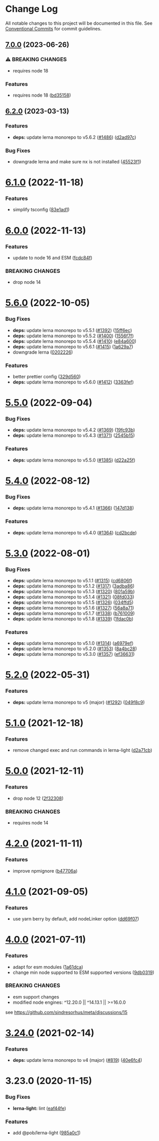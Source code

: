 # Change Log

All notable changes to this project will be documented in this file.
See [Conventional Commits](https://conventionalcommits.org) for commit guidelines.

## [7.0.0](https://github.com/christophehurpeau/pob/compare/@pob/lerna-light@6.2.0...@pob/lerna-light@7.0.0) (2023-06-26)


### ⚠ BREAKING CHANGES

* requires node 18

### Features

* requires node 18 ([bd35158](https://github.com/christophehurpeau/pob/commit/bd351582c2c3977d8d22c15b831e277acc97a00e))



## [6.2.0](https://github.com/christophehurpeau/pob/compare/@pob/lerna-light@6.1.0...@pob/lerna-light@6.2.0) (2023-03-13)


### Features

* **deps:** update lerna monorepo to v5.6.2 ([#1486](https://github.com/christophehurpeau/pob/issues/1486)) ([d2ad97c](https://github.com/christophehurpeau/pob/commit/d2ad97c9d8c0632e111ff24af636e1c8f0a07c13))


### Bug Fixes

* downgrade lerna and make sure nx is not installed ([45523f1](https://github.com/christophehurpeau/pob/commit/45523f167467bcab9d9435d9089eccc46ae5947d))



# [6.1.0](https://github.com/christophehurpeau/pob/compare/@pob/lerna-light@6.0.0...@pob/lerna-light@6.1.0) (2022-11-18)


### Features

* simplify tsconfig ([83e1ad1](https://github.com/christophehurpeau/pob/commit/83e1ad11dac522c93821fb91dc1b2ccdebd0be16))





# [6.0.0](https://github.com/christophehurpeau/pob/compare/@pob/lerna-light@5.6.0...@pob/lerna-light@6.0.0) (2022-11-13)


### Features

* update to node 16 and ESM ([fcdc84f](https://github.com/christophehurpeau/pob/commit/fcdc84f423ac27fd6324b673b9da340b0d22a738))


### BREAKING CHANGES

* drop node 14





# [5.6.0](https://github.com/christophehurpeau/pob/compare/@pob/lerna-light@5.5.0...@pob/lerna-light@5.6.0) (2022-10-05)


### Bug Fixes

* **deps:** update lerna monorepo to v5.5.1 ([#1392](https://github.com/christophehurpeau/pob/issues/1392)) ([15ff6ec](https://github.com/christophehurpeau/pob/commit/15ff6eca75987c25f48b19241d1ddd07278e6116))
* **deps:** update lerna monorepo to v5.5.2 ([#1400](https://github.com/christophehurpeau/pob/issues/1400)) ([1556f7f](https://github.com/christophehurpeau/pob/commit/1556f7f67b51ccd2e41e10b19e13438ec6f27db8))
* **deps:** update lerna monorepo to v5.5.4 ([#1410](https://github.com/christophehurpeau/pob/issues/1410)) ([e84a600](https://github.com/christophehurpeau/pob/commit/e84a600de1fb33eba1528f41073e3de59fbbe243))
* **deps:** update lerna monorepo to v5.6.1 ([#1415](https://github.com/christophehurpeau/pob/issues/1415)) ([1a629a7](https://github.com/christophehurpeau/pob/commit/1a629a7eb601b727f9bdf215a6d8686d5a37420f))
* downgrade lerna ([0202226](https://github.com/christophehurpeau/pob/commit/0202226fe6491a2ae18527759436593ab96cbb8e))


### Features

* better prettier config ([329d560](https://github.com/christophehurpeau/pob/commit/329d560594cade521e35a6f3237888db49f67b87))
* **deps:** update lerna monorepo to v5.6.0 ([#1412](https://github.com/christophehurpeau/pob/issues/1412)) ([3363fef](https://github.com/christophehurpeau/pob/commit/3363fef3d8ab228fa789470387ce4eb20026dc37))





# [5.5.0](https://github.com/christophehurpeau/pob/compare/@pob/lerna-light@5.4.0...@pob/lerna-light@5.5.0) (2022-09-04)


### Bug Fixes

* **deps:** update lerna monorepo to v5.4.2 ([#1369](https://github.com/christophehurpeau/pob/issues/1369)) ([19fc93b](https://github.com/christophehurpeau/pob/commit/19fc93b04843573c27d79aff30eef504d7b11e3c))
* **deps:** update lerna monorepo to v5.4.3 ([#1371](https://github.com/christophehurpeau/pob/issues/1371)) ([2545b15](https://github.com/christophehurpeau/pob/commit/2545b1562ed56ebac7a831bb67b207e3ebaf4ce4))


### Features

* **deps:** update lerna monorepo to v5.5.0 ([#1385](https://github.com/christophehurpeau/pob/issues/1385)) ([d22a25f](https://github.com/christophehurpeau/pob/commit/d22a25f5c480d5dfd7dfb0e84b1405739764ac8c))





# [5.4.0](https://github.com/christophehurpeau/pob/compare/@pob/lerna-light@5.3.0...@pob/lerna-light@5.4.0) (2022-08-12)


### Bug Fixes

* **deps:** update lerna monorepo to v5.4.1 ([#1366](https://github.com/christophehurpeau/pob/issues/1366)) ([147d138](https://github.com/christophehurpeau/pob/commit/147d13854a72df9f3c549def89e0631091df18ea))


### Features

* **deps:** update lerna monorepo to v5.4.0 ([#1364](https://github.com/christophehurpeau/pob/issues/1364)) ([cd2bcde](https://github.com/christophehurpeau/pob/commit/cd2bcdeb86cef989a2bc6b4aeb58dec4547148a9))





# [5.3.0](https://github.com/christophehurpeau/pob/compare/@pob/lerna-light@5.2.0...@pob/lerna-light@5.3.0) (2022-08-01)


### Bug Fixes

* **deps:** update lerna monorepo to v5.1.1 ([#1315](https://github.com/christophehurpeau/pob/issues/1315)) ([cd6806f](https://github.com/christophehurpeau/pob/commit/cd6806fffa678bfe5b4eb75d71c702bf2adb0a5b))
* **deps:** update lerna monorepo to v5.1.2 ([#1317](https://github.com/christophehurpeau/pob/issues/1317)) ([3adba86](https://github.com/christophehurpeau/pob/commit/3adba86cf36fc26441388b1f32d08e9b9da5052d))
* **deps:** update lerna monorepo to v5.1.3 ([#1320](https://github.com/christophehurpeau/pob/issues/1320)) ([801a59b](https://github.com/christophehurpeau/pob/commit/801a59b45445450117ca8be8d993ad99bd0cea93))
* **deps:** update lerna monorepo to v5.1.4 ([#1321](https://github.com/christophehurpeau/pob/issues/1321)) ([08fd033](https://github.com/christophehurpeau/pob/commit/08fd033335a2809b4f5ec5a2f79e368b315d9355))
* **deps:** update lerna monorepo to v5.1.5 ([#1326](https://github.com/christophehurpeau/pob/issues/1326)) ([034ffd5](https://github.com/christophehurpeau/pob/commit/034ffd570785d77a7847f40331a6fabcaf0b9904))
* **deps:** update lerna monorepo to v5.1.6 ([#1327](https://github.com/christophehurpeau/pob/issues/1327)) ([56a8a71](https://github.com/christophehurpeau/pob/commit/56a8a715ff0bbc4655461fce891d8a283a63d693))
* **deps:** update lerna monorepo to v5.1.7 ([#1338](https://github.com/christophehurpeau/pob/issues/1338)) ([b761009](https://github.com/christophehurpeau/pob/commit/b761009e6af2df4ff2cca0ba63a73afb6daa5035))
* **deps:** update lerna monorepo to v5.1.8 ([#1339](https://github.com/christophehurpeau/pob/issues/1339)) ([1fdac0b](https://github.com/christophehurpeau/pob/commit/1fdac0b0f59f5b2b9954f1ec19b68a2915b6973b))


### Features

* **deps:** update lerna monorepo to v5.1.0 ([#1314](https://github.com/christophehurpeau/pob/issues/1314)) ([a6979ef](https://github.com/christophehurpeau/pob/commit/a6979efe68ce95a6273327d715152efe8c4ffe8d))
* **deps:** update lerna monorepo to v5.2.0 ([#1353](https://github.com/christophehurpeau/pob/issues/1353)) ([8a4bc28](https://github.com/christophehurpeau/pob/commit/8a4bc2808f8cdd202078043840bb53f92705da00))
* **deps:** update lerna monorepo to v5.3.0 ([#1357](https://github.com/christophehurpeau/pob/issues/1357)) ([ef36631](https://github.com/christophehurpeau/pob/commit/ef3663185455d4dc9439774d9848b33ee803cce0))





# [5.2.0](https://github.com/christophehurpeau/pob/compare/@pob/lerna-light@5.1.0...@pob/lerna-light@5.2.0) (2022-05-31)


### Features

* **deps:** update lerna monorepo to v5 (major) ([#1292](https://github.com/christophehurpeau/pob/issues/1292)) ([049f8c9](https://github.com/christophehurpeau/pob/commit/049f8c936d6b621077f7da932cf6b271bf93026b))





# [5.1.0](https://github.com/christophehurpeau/pob/compare/@pob/lerna-light@5.0.0...@pob/lerna-light@5.1.0) (2021-12-18)


### Features

* remove changed exec and run commands in lerna-light ([d2a71cb](https://github.com/christophehurpeau/pob/commit/d2a71cbd20374779c96f62427455035f5e339bf3))





# [5.0.0](https://github.com/christophehurpeau/pob/compare/@pob/lerna-light@4.2.0...@pob/lerna-light@5.0.0) (2021-12-11)


### Features

* drop node 12 ([2f32308](https://github.com/christophehurpeau/pob/commit/2f32308b06ca74d0deb3355707e3082fa73e25dc))


### BREAKING CHANGES

* requires node 14





# [4.2.0](https://github.com/christophehurpeau/pob/compare/@pob/lerna-light@4.1.0...@pob/lerna-light@4.2.0) (2021-11-11)


### Features

* improve npmignore ([b47706a](https://github.com/christophehurpeau/pob/commit/b47706af4f9be4f8103ec1306879bbd0a6989e6b))





# [4.1.0](https://github.com/christophehurpeau/pob/compare/@pob/lerna-light@4.0.0...@pob/lerna-light@4.1.0) (2021-09-05)


### Features

* use yarn berry by default, add nodeLinker option ([dd69f07](https://github.com/christophehurpeau/pob/commit/dd69f07bea029aff1c3a5f1d22f5981cbbee3539))





# [4.0.0](https://github.com/christophehurpeau/pob/compare/@pob/lerna-light@3.24.0...@pob/lerna-light@4.0.0) (2021-07-11)


### Features

* adapt for esm modules ([1a61dca](https://github.com/christophehurpeau/pob/commit/1a61dcafefd4f00e4ea98b75fce0404bf2fa6460))
* change min node supported to ESM supported versions ([9db0319](https://github.com/christophehurpeau/pob/commit/9db031908e73eb08863685f428043dc17b3f08c2))


### BREAKING CHANGES

* esm support changes
* modified node engines: ^12.20.0 || ^14.13.1 || >=16.0.0

see https://github.com/sindresorhus/meta/discussions/15





# [3.24.0](https://github.com/christophehurpeau/pob/compare/@pob/lerna-light@3.23.0...@pob/lerna-light@3.24.0) (2021-02-14)


### Features

* **deps:** update lerna monorepo to v4 (major) ([#819](https://github.com/christophehurpeau/pob/issues/819)) ([40e6fc4](https://github.com/christophehurpeau/pob/commit/40e6fc440aabfec3fc9102a44924e8f8c176cfb7))





# 3.23.0 (2020-11-15)


### Bug Fixes

* **lerna-light:** lint ([eaf44fe](https://github.com/christophehurpeau/pob/commit/eaf44fe5d803c6a85f7abf13359313547a3de2e4))


### Features

* add @pob/lerna-light ([985a0c1](https://github.com/christophehurpeau/pob/commit/985a0c180c6b9ad2b4488071d563aa3345b6ab6d))
